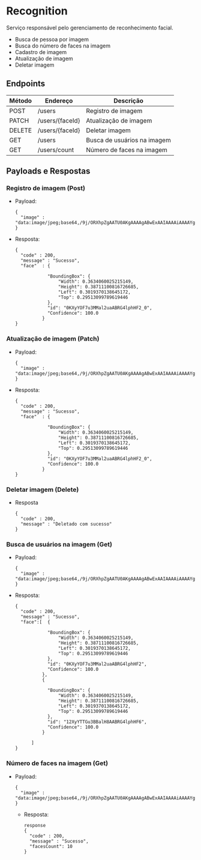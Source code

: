 <style>
  #recognition-diagram {
    display: inline-block;
    margin: auto;
    height: auto;
    width: 200px;
  }
</style>

# Recognition

Serviço responsável pelo gerenciamento de reconhecimento facial.

- Busca de pessoa por imagem
- Busca do número de faces na imagem
- Cadastro de imagem
- Atualização de imagem
- Deletar imagem

## Endpoints

| Método | Endereço         | Descrição                   |
| ------ | ---------------- | --------------------------- |
| POST   | /users           | Registro de imagem          |
| PATCH  | /users/\{faceId} | Atualização de imagem       |
| DELETE | /users/\{faceId} | Deletar imagem              |
| GET    | /users           | Busca de usuários na imagem |
| GET    | /users/count     | Número de faces na imagem   |

## Payloads e Respostas

### Registro de imagem (Post)

- Payload:
  ```
  {
    "image" : "data:image/jpeg;base64,/9j/ORXhpZgAATU0AKgAAAAgABwExAAIAAAAiAAAAYgEyAAIAAAAUAAAAhAESAAMAAAABAAAAAIdpAAQAAAABAAAAqAEoAAMAAAABAAIAAAEaAAUAAAABAAAAmAEbAAUAAAABAAAAoAAAAABBZG9iZSBQaG90b3Nob3AgRXhwcmVzcyAoQW5kcm9pZCkAMjAxOTowNzowOCAwODo0MjoyNQAAAABIAAAAAQAAAEgAAAABAAKgAQADAAAAAQABAACQAAAHAAAABDAyMzAAAAAA/
  }
  ```
- Resposta:

  ```
  {
    "code" : 200,
    "message" : "Sucesso",
    "face"  : {

              "BoundingBox": {
                  "Width": 0.3634060025215149,
                  "Height": 0.38711100816726685,
                  "Left": 0.3019370138645172,
                  "Top": 0.29513099789619446
              },
              "id": "0KXyYOF7u3MMal2uaABRG4lphHF2_0",
              "Confidence": 100.0
            }
  }
  ```

### Atualização de imagem (Patch)

- Payload:
  ```
  {
    "image" : "data:image/jpeg;base64,/9j/ORXhpZgAATU0AKgAAAAgABwExAAIAAAAiAAAAYgEyAAIAAAAUAAAAhAESAAMAAAABAAAAAIdpAAQAAAABAAAAqAEoAAMAAAABAAIAAAEaAAUAAAABAAAAmAEbAAUAAAABAAAAoAAAAABBZG9iZSBQaG90b3Nob3AgRXhwcmVzcyAoQW5kcm9pZCkAMjAxOTowNzowOCAwODo0MjoyNQAAAABIAAAAAQAAAEgAAAABAAKgAQADAAAAAQABAACQAAAHAAAABDAyMzAAAAAA/
  }
  ```
- Resposta:

  ```
  {
    "code" : 200,
    "message" : "Sucesso",
    "face"  : {

              "BoundingBox": {
                  "Width": 0.3634060025215149,
                  "Height": 0.38711100816726685,
                  "Left": 0.3019370138645172,
                  "Top": 0.29513099789619446
              },
              "id": "0KXyYOF7u3MMal2uaABRG4lphHF2_0",
              "Confidence": 100.0
            }
  }
  ```

### Deletar imagem (Delete)

- Resposta

  ```
  {
    "code" : 200,
    "message" : "Deletado com sucesso"
  }
  ```

### Busca de usuários na imagem (Get)

- Payload:
  ```
  {
    "image" : "data:image/jpeg;base64,/9j/ORXhpZgAATU0AKgAAAAgABwExAAIAAAAiAAAAYgEyAAIAAAAUAAAAhAESAAMAAAABAAAAAIdpAAQAAAABAAAAqAEoAAMAAAABAAIAAAEaAAUAAAABAAAAmAEbAAUAAAABAAAAoAAAAABBZG9iZSBQaG90b3Nob3AgRXhwcmVzcyAoQW5kcm9pZCkAMjAxOTowNzowOCAwODo0MjoyNQAAAABIAAAAAQAAAEgAAAABAAKgAQADAAAAAQABAACQAAAHAAAABDAyMzAAAAAA/
  }
  ```
- Resposta:

  ```
  {
    "code" : 200,
    "message" : "Sucesso",
    "face":[  {

              "BoundingBox": {
                  "Width": 0.3634060025215149,
                  "Height": 0.38711100816726685,
                  "Left": 0.3019370138645172,
                  "Top": 0.29513099789619446
              },
              "id": "0KXyYOF7u3MMal2uaABRG4lphHF2",
              "Confidence": 100.0
            },
            {

              "BoundingBox": {
                  "Width": 0.3634060025215149,
                  "Height": 0.38711100816726685,
                  "Left": 0.3019370138645172,
                  "Top": 0.29513099789619446
              },
              "id": "12XyYTTGu3BBalH8AABRG4lphHF6",
              "Confidence": 100.0
            }

        ]
  }
  ```

### Número de faces na imagem (Get)

- Payload:
  ```
  {
    "image" : "data:image/jpeg;base64,/9j/ORXhpZgAATU0AKgAAAAgABwExAAIAAAAiAAAAYgEyAAIAAAAUAAAAhAESAAMAAAABAAAAAIdpAAQAAAABAAAAqAEoAAMAAAABAAIAAAEaAAUAAAABAAAAmAEbAAUAAAABAAAAoAAAAABBZG9iZSBQaG90b3Nob3AgRXhwcmVzcyAoQW5kcm9pZCkAMjAxOTowNzowOCAwODo0MjoyNQAAAABIAAAAAQAAAEgAAAABAAKgAQADAAAAAQABAACQAAAHAAAABDAyMzAAAAAA/
  }
  ```
  - Resposta:
    ```
    response
    {
      "code" : 200,
      "message" : "Sucesso",
      "facesCount": 10
    }
    ```
